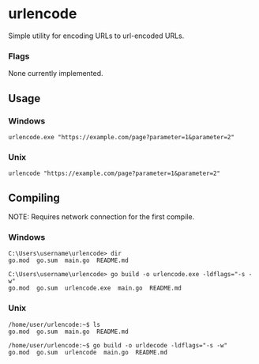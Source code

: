 # urlencode
Simple utility for encoding URLs to url-encoded URLs.

### Flags
None currently implemented.


## Usage

### Windows
`urlencode.exe "https://example.com/page?parameter=1&parameter=2"` 

### Unix
`urlencode "https://example.com/page?parameter=1&parameter=2"`


## Compiling
NOTE: Requires network connection for the first compile.

### Windows
```
C:\Users\username\urlencode> dir
go.mod  go.sum  main.go  README.md

C:\Users\username\urlencode> go build -o urlencode.exe -ldflags="-s -w"
go.mod  go.sum  urlencode.exe  main.go  README.md
```

### Unix
```
/home/user/urlencode:~$ ls
go.mod  go.sum  main.go  README.md

/home/user/urlencode:~$ go build -o urldecode -ldflags="-s -w"
go.mod  go.sum  urlencode  main.go  README.md
```
